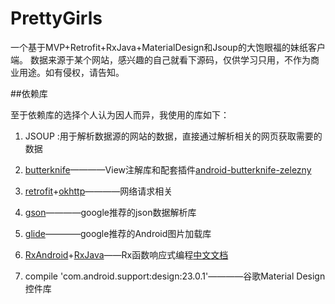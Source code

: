 # PrettyGirls



一个基于MVP+Retrofit+RxJava+MaterialDesign和Jsoup的大饱眼福的妹纸客户端。
数据来源于某个网站，感兴趣的自己就看下源码，仅供学习只用，不作为商业用途。如有侵权，请告知。


##依赖库

至于依赖库的选择个人认为因人而异，我使用的库如下：
1. JSOUP :用于解析数据源的网站的数据，直接通过解析相关的网页获取需要的数据

2. [butterknife](http://jakewharton.github.io/butterknife/)————View注解库和配套插件[android-butterknife-zelezny](https://github.com/avast/android-butterknife-zelezny)

3. [retrofit](https://github.com/square/retrofit)+[okhttp](https://github.com/square/okhttp)————网络请求相关

4. [gson](https://github.com/google/gson)————google推荐的json数据解析库

5. [glide](https://github.com/bumptech/glide)————google推荐的Android图片加载库

6. [RxAndroid](https://github.com/ReactiveX/RxAndroid)+[RxJava](https://github.com/ReactiveX/RxJava/)——Rx函数响应式编程[中文文档](https://mcxiaoke.gitbooks.io/rxdocs/content/)

7. compile 'com.android.support:design:23.0.1'————谷歌Material Design控件库



